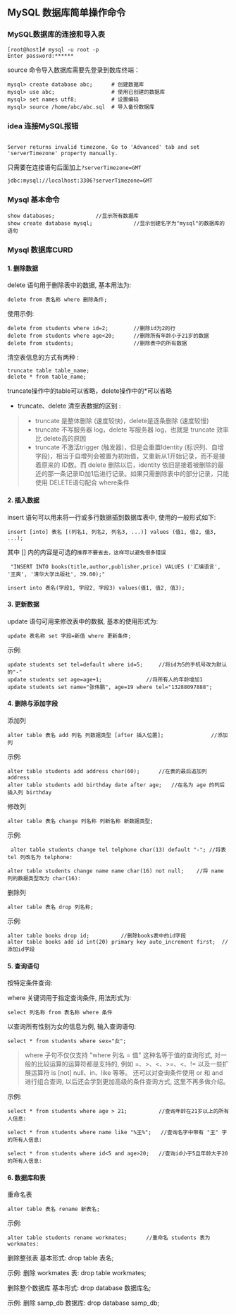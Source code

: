 ## MySQL 数据库简单操作命令

### MySQL数据库的连接和导入表

```mysql
[root@host]# mysql -u root -p
Enter password:******
```

source 命令导入数据库需要先登录到数库终端：

```
mysql> create database abc;      # 创建数据库
mysql> use abc;                  # 使用已创建的数据库 
mysql> set names utf8;           # 设置编码
mysql> source /home/abc/abc.sql  # 导入备份数据库
```

###  idea 连接MySQL报错

```mysql

Server returns invalid timezone. Go to 'Advanced' tab and set 'serverTimezone' property manually. 
```

只需要在连接语句后面加上`?serverTimezone=GMT`

```mysql
jdbc:mysql://localhost:3306?serverTimezone=GMT
```



### Mysql 基本命令



```mysql
show databases;				//显示所有数据库
show create database mysql;				//显示创建名字为"mysql"的数据库的语句

```





### Mysql 数据库CURD

#### 1. 删除数据

delete 语句用于删除表中的数据, 基本用法为:

```mysql
delete from 表名称 where 删除条件;
```

使用示例:

```mysql
delete from students where id=2;		//删除id为2的行
delete from students where age<20;		//删除所有年龄小于21岁的数据
delete from students;					//删除表中的所有数据
```

清空表信息的方式有两种 :

```mysql
truncate table table_name;
delete * from table_name;
```

truncate操作中的table可以省略，delete操作中的*可以省略

- truncate、delete 清空表数据的区别 :

> * truncate 是整体删除 (速度较快)，delete是逐条删除 (速度较慢)
> *  truncate 不写服务器 log，delete 写服务器 log，也就是 truncate 效率比 delete高的原因
> * truncate 不激活trigger (触发器)，但是会重置Identity (标识列、自增字段)，相当于自增列会被置为初始值，又重新从1开始记录，而不是接着原来的 ID数。而 delete 删除以后，identity 依旧是接着被删除的最近的那一条记录ID加1后进行记录。如果只需删除表中的部分记录，只能使用 DELETE语句配合 where条件



#### 2. 插入数据

 insert 语句可以用来将一行或多行数据插到数据库表中, 使用的一般形式如下:

```mysql
insert [into] 表名 [(列名1, 列名2, 列名3, ...)] values (值1, 值2, 值3, ...);
```

其中 [] 内的内容是可选的`推荐不要省去，这样可以避免很多错误`

```mysql
 "INSERT INTO books(title,author,publisher,price) VALUES ('汇编语言', '王爽', '清华大学出版社', 39.00);"
```

```mysql
insert into 表名(字段1, 字段2, 字段3) values(值1, 值2, 值3);
```



#### 3. 更新数据

update 语句可用来修改表中的数据, 基本的使用形式为:

```mysql
update 表名称 set 字段=新值 where 更新条件;
```

示例:

```mysql
update students set tel=default where id=5;		//将id为5的手机号改为默认的"-"
update students set age=age+1;				//将所有人的年龄增加1
update students set name="张伟鹏", age=19 where tel="13288097888";
```



#### 4. 删除与添加字段

添加列

```mysql
alter table 表名 add 列名 列数据类型 [after 插入位置];				//添加列
```

示例:

```mysql
alter table students add address char(60);		//在表的最后追加列 address 
alter table students add birthday date after age;	//在名为 age 的列后插入列 birthday 
```

修改列

```mysql
alter table 表名 change 列名称 列新名称 新数据类型;
```

示例:

```mysql
 alter table students change tel telphone char(13) default "-"; //将表 tel 列改名为 telphone:

alter table students change name name char(16) not null;	//将 name 列的数据类型改为 char(16): 
```

删除列

```mysql
alter table 表名 drop 列名称;
```

示例:

```mysql
alter table books drop id;			//删除books表中的id字段
alter table books add id int(20) primary key auto_increment first;	//添加id字段
```



#### 5. 查询语句

按特定条件查询:

where 关键词用于指定查询条件, 用法形式为: 

```mysql
select 列名称 from 表名称 where 条件
```

以查询所有性别为女的信息为例, 输入查询语句: 

```mysql
select * from students where sex="女";
```

> where 子句不仅仅支持 "where 列名 = 值" 这种名等于值的查询形式, 对一般的比较运算的运算符都是支持的, 例如 =、>、<、>=、<、!= 以及一些扩展运算符 is [not] null、in、like 等等。 还可以对查询条件使用 or 和 and 进行组合查询, 以后还会学到更加高级的条件查询方式, 这里不再多做介绍。

示例:

```mysql
select * from students where age > 21;			//查询年龄在21岁以上的所有人信息: 

select * from students where name like "%王%";	//查询名字中带有 "王" 字的所有人信息: 

select * from students where id<5 and age>20;	//查询id小于5且年龄大于20的所有人信息: 
```



#### 6. 数据库和表

重命名表

```mysql
alter table 表名 rename 新表名;
```

示例:

```mysql
alter table students rename workmates;		//重命名 students 表为 workmates: 
```



删除整张表
基本形式: drop table 表名;

示例: 删除 workmates 表: drop table workmates;

删除整个数据库
基本形式: drop database 数据库名;

示例: 删除 samp_db 数据库: drop database samp_db;